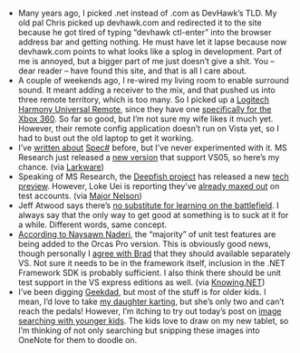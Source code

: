 -   Many years ago, I picked .net instead of .com as DevHawk’s TLD. My
    old pal Chris picked up devhawk.com and redirected it to the site
    because he got tired of typing “devhawk ctl-enter” into the browser
    address bar and getting nothing. He must have let it lapse because
    now devhawk.com points to what looks like a splog in development.
    Part of me is annoyed, but a bigger part of me just doesn’t give a
    shit. You – dear reader – have found this site, and that is all I
    care about.
-   A couple of weekends ago, I re-wired my living room to enable
    surround sound. It meant adding a receiver to the mix, and that
    pushed us into three remote territory, which is too many. So I
    picked up a [Logitech Harmony Universal
    Remote](http://www.logitech.com/index.cfm/products/features/harmony/US/EN,CRID=2078),
    since they have one [specifically for the Xbox
    360](http://www.logitech.com/index.cfm/products/detailsharmony/US/EN,CRID=2084,CONTENTID=11250).
    So far so good, but I’m not sure my wife likes it much yet. However,
    their remote config application doesn’t run on Vista yet, so I had
    to bust out the old laptop to get it working.
-   I’ve [written
    about](http://devhawk.net/2006/08/02/lang-net-is-helping-game-developers/)
    [Spec\#](http://research.microsoft.com/specsharp/)
    before, but I’ve never experimented with it. MS Research just
    released a [new version](http://research.microsoft.com/research/downloads/Details/f96c1618-b332-4106-b0fc-911346d5f537/Details.aspx)
    that support VS05, so here’s my chance. (via
    [Larkware](http://www.larkware.com/dg8/TheDailyGrind1109.aspx))
-   Speaking of MS Research, the [Deepfish
    project](http://labs.live.com/Deepfish/default.aspx) has released a
    new [tech
    preview](http://labs.live.com/deepfish/dfblogs/Take+Deepfish+For+A+Swim.aspx).
    However, Loke Uei is reporting they’ve [already maxed
    out](http://blogs.msdn.com/lokeuei/archive/2007/03/29/deepfish-technology-preview-available-now.aspx)
    on test accounts. (via [Major
    Nelson](http://www.majornelson.com/archive/2007/03/28/deepfish.aspx))
-   Jeff Atwood says there’s [no substitute for learning on the
    battlefield](http://www.codinghorror.com/blog/archives/000827.html).
    I always say that the only way to get good at something is to suck
    at it for a while. Different words, same concept.
-   [According to Naysawn
    Naderi](http://blogs.msdn.com/nnaderi/archive/2007/03/27/unit-testing-trickling-into-pro.aspx),
    the “majority” of unit test features are being added to the Orcas
    Pro version. This is obviously good news, though personally I [agree
    with
    Brad](http://www.agileprogrammer.com/dotnetguy/archive/2007/03/28/22529.aspx)
    that they should available separately VS. Not sure it needs to be in
    the framework itself, inclusion in the .NET Framework SDK is
    probably sufficient. I also think there should be unit test support
    in the VS express editions as well. (via
    [Knowing.NET](http://www.knowing.net/PermaLink,guid,e3a8925c-97ac-469b-ad87-f22658f04735.aspx))
-   I’ve been digging [Geekdad](http://blog.wired.com/geekdad/), but
    most of the stuff is for older kids. I mean, I’d love to take [my
    daughter
    karting](http://blog.wired.com/geekdad/2007/03/karting_with_da.html),
    but she’s only two and can’t reach the pedals! However, I’m itching
    to try out today’s post on [image searching with younger
    kids](http://blog.wired.com/geekdad/2007/03/fun_with_image_.html).
    The kids love to draw on my new tablet, so I’m thinking of not only
    searching but snipping these images into OneNote for them to doodle
    on.

